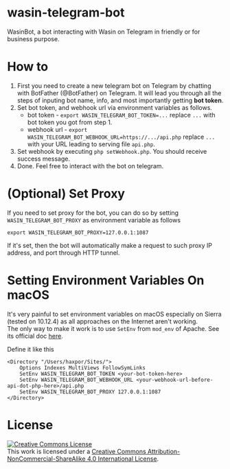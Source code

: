 # wasin-telegram-bot
WasinBot, a bot interacting with Wasin on Telegram in friendly or for business purpose.

# How to
1. First you need to create a new telegram bot on Telegram by chatting with BotFather (@BotFather) on Telegram. It will lead you through all the steps of inputing bot name, info, and most importantly getting **bot token**.
2. Set bot token, and webhook url via environment variables as follows.
   * bot token - `export WASIN_TELEGRAM_BOT_TOKEN=...` replace `...` with bot token you got from step 1.
   * webhook url - `export WASIN_TELEGRAM_BOT_WEBHOOK_URL=https://.../api.php` replace `...` with your URL leading to serving file `api.php`.
3. Set webhook by executing `php setWebhook.php`. You should receive success message.
4. Done. Feel free to interact with the bot on telegram.

# (Optional) Set Proxy

If you need to set proxy for the bot, you can do so by setting `WASIN_TELEGRAM_BOT_PROXY` as environment variable as follows

`export WASIN_TELEGRAM_BOT_PROXY=127.0.0.1:1087`

If it's set, then the bot will automatically make a request to such proxy IP address, and port through HTTP tunnel.

# Setting Environment Variables On macOS

It's very painful to set environment variables on macOS especially on Sierra (tested on 10.12.4) as all approaches on the Internet aren't working.  
The only way to make it work is to use `SetEnv` from `mod_env` of Apache. See its official doc [here](http://httpd.apache.org/docs/current/mod/mod_env.html).

Define it like this

```
<Directory "/Users/haxpor/Sites/">
    Options Indexes MultiViews FollowSymLinks
    SetEnv WASIN_TELEGRAM_BOT_TOKEN <your-bot-token-here>
    SetEnv WASIN_TELEGRAM_BOT_WEBHOOK_URL <your-webhook-url-before-api-dot-php-here>/api.php
    SetEnv WASIN_TELEGRAM_BOT_PROXY 127.0.0.1:1087
</Directory>
```

# License

[![Creative Commons License](https://i.creativecommons.org/l/by-nc-sa/4.0/88x31.png)](http://creativecommons.org/licenses/by-nc-sa/4.0/)  
This work is licensed under a [Creative Commons Attribution-NonCommercial-ShareAlike 4.0 International License](https://github.com/haxpor/wasin-telegram-bot/blob/master/LICENSE).